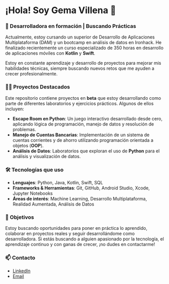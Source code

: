 # ¡Hola! Soy Gema Villena 👋

### 🚀 Desarrolladora en formación | Buscando Prácticas

Actualmente, estoy cursando un superior de Desarrollo de Aplicaciones Multiplataforma (DAM) y un bootcamp en análisis de datos en Ironhack. He finalizado recientemente un curso especializado de 350 horas en desarrollo de aplicaciones móviles con **Kotlin** y **Swift**.

Estoy en constante aprendizaje y desarrollo de proyectos para mejorar mis habilidades técnicas, siempre buscando nuevos retos que me ayuden a crecer profesionalmente.

### 👩‍💻 Proyectos Destacados

Este repositorio contiene proyectos en **beta** que estoy desarrollando como parte de diferentes laboratorios y ejercicios prácticos. Algunos de ellos incluyen:

- **Escape Room en Python**: Un juego interactivo desarrollado desde cero, aplicando lógica de programación, manejo de datos y resolución de problemas.
- **Manejo de Cuentas Bancarias**: Implementación de un sistema de cuentas corrientes y de ahorro utilizando programación orientada a objetos (**OOP**).
- **Análisis de Datos**: Laboratorios que exploran el uso de **Python** para el análisis y visualización de datos.

### 🛠️ Tecnologías que uso

- **Lenguajes**: Python, Java, Kotlin, Swift, SQL
- **Frameworks & Herramientas**: Git, GitHub, Android Studio, Xcode, Jupyter Notebooks
- **Áreas de interés**: Machine Learning, Desarrollo Multiplataforma, Realidad Aumentada, Análisis de Datos

### 🎯 Objetivos

Estoy buscando oportunidades para poner en práctica lo aprendido, colaborar en proyectos reales y seguir desarrollándome como desarrolladora. Si estás buscando a alguien apasionado por la tecnología, el aprendizaje continuo y con ganas de crecer, ¡no dudes en contactarme!

### 📫 Contacto

- [LinkedIn](https://www.linkedin.com/in/gema-villena-inza-3b449010b/)
- [Email](mailto:gemavnz@gmail.com)

